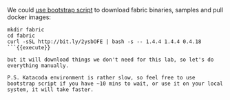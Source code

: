 We could [use bootstrap script](https://hyperledger-fabric.readthedocs.io/en/release-1.4/install.html) to download fabric binaries, samples and pull docker images: 

```
mkdir fabric
cd fabric
curl -sSL http://bit.ly/2ysbOFE | bash -s -- 1.4.4 1.4.4 0.4.18
```{{execute}}

but it will download things we don't need for this lab, so let's do everything manually.

P.S. Katacoda environment is rather slow, so feel free to use bootstrap script if you have ~10 mins to wait, or use it on your local system, it will take faster.
